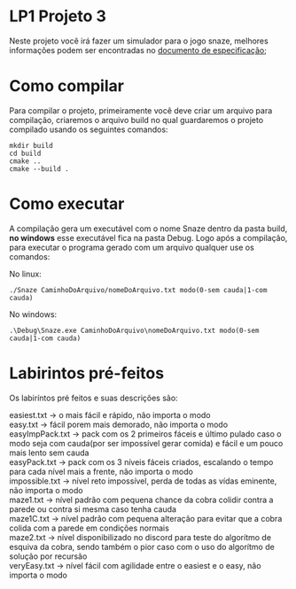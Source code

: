 # LP1 Projeto 3

Neste projeto você irá fazer um simulador para o jogo snaze, melhores informações podem ser encontradas no [documento de especificação](https://www.overleaf.com/read/prcdstrjrdjr);

# Como compilar

Para compilar o projeto, primeiramente você deve criar um arquivo para compilação, criaremos o arquivo build no qual guardaremos o projeto compilado usando os seguintes comandos:

```
mkdir build
cd build
cmake ..
cmake --build .
```

# Como executar

A compilação gera um executável com o nome Snaze dentro da pasta build, __no windows__ esse executável fica na pasta Debug. Logo após a compilação, para executar o programa gerado com um arquivo qualquer use os comandos:

No linux:
```
./Snaze CaminhoDoArquivo/nomeDoArquivo.txt modo(0-sem cauda|1-com cauda)
```
No windows:
```
.\Debug\Snaze.exe CaminhoDoArquivo\nomeDoArquivo.txt modo(0-sem cauda|1-com cauda)
```

# Labirintos pré-feitos

Os labiríntos pré feitos e suas descrições são:

easiest.txt -> o mais fácil e rápido, não importa o modo <br>
easy.txt -> fácil porem mais demorado, não importa o modo <br>
easyImpPack.txt -> pack com os 2 primeiros fáceis e último pulado caso o modo seja com cauda(por ser impossível gerar comida) e fácil e um pouco mais lento sem cauda <br>
easyPack.txt -> pack com os 3 níveis fáceis criados, escalando o tempo para cada nível mais a frente, não importa o modo <br>
impossible.txt -> nível reto impossível, perda de todas as vídas eminente, não importa o modo <br>
maze1.txt -> nível padrão com pequena chance da cobra colidir contra a parede ou contra si mesma caso tenha cauda <br>
maze1C.txt -> nível padrão com pequena alteração para evitar que a cobra colida com a parede em condições normais <br>
maze2.txt -> nível disponibilizado no discord para teste do algorítmo de esquiva da cobra, sendo também o pior caso com o uso do algorítmo de solução por recursão <br>
veryEasy.txt -> nível fácil com agilidade entre o easiest e o easy, não importa o modo <br>


